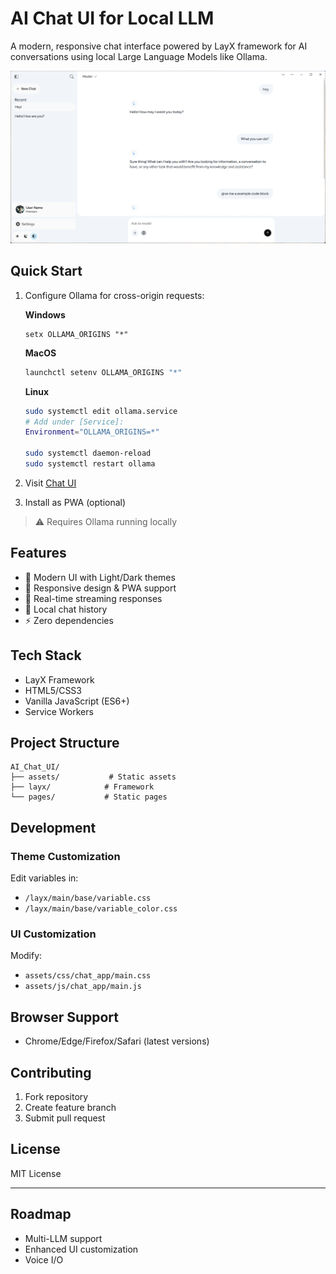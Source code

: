 # AI Chat UI for Local LLM

A modern, responsive chat interface powered by LayX framework for AI conversations using local Large Language Models like Ollama.

![App Screenshot](.github/screenshot.png)

## Quick Start

1. Configure Ollama for cross-origin requests:

   **Windows**

   ```batch
   setx OLLAMA_ORIGINS "*"
   ```

   **MacOS**

   ```bash
   launchctl setenv OLLAMA_ORIGINS "*"
   ```

   **Linux**

   ```bash
   sudo systemctl edit ollama.service
   # Add under [Service]:
   Environment="OLLAMA_ORIGINS=*"
   
   sudo systemctl daemon-reload
   sudo systemctl restart ollama
   ```

2. Visit [Chat UI](https://aichatui.layx.xyz)
3. Install as PWA (optional)

> ⚠️ Requires Ollama running locally

## Features

- 🎨 Modern UI with Light/Dark themes
- 📱 Responsive design & PWA support
- 🔄 Real-time streaming responses
- 💾 Local chat history
- ⚡ Zero dependencies

## Tech Stack

- LayX Framework
- HTML5/CSS3
- Vanilla JavaScript (ES6+)
- Service Workers

## Project Structure

```
AI_Chat_UI/
├── assets/           # Static assets
├── layx/            # Framework
└── pages/           # Static pages
```

## Development

### Theme Customization

Edit variables in:

- `/layx/main/base/variable.css`
- `/layx/main/base/variable_color.css`

### UI Customization

Modify:

- `assets/css/chat_app/main.css`
- `assets/js/chat_app/main.js`

## Browser Support

- Chrome/Edge/Firefox/Safari (latest versions)

## Contributing

1. Fork repository
2. Create feature branch
3. Submit pull request

## License

MIT License

---

## Roadmap

- Multi-LLM support
- Enhanced UI customization
- Voice I/O
